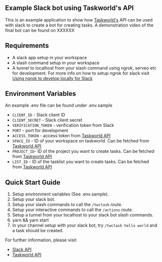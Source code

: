 ## Example Slack bot using Taskworld's API
This is an example application to show how [Taskworld's](https://api.taskworld.com) API can be used with slack to create a bot for creating tasks. 
A demonstration video of the final bot can be found on XXXXXX

## Requirements
- A slack app setup in your workspace
- A slash command setup in your workspace
- A tunnel to localhost from your slash command using ngrok, serveo etc for development. For more info on how to setup ngrok for slack visit [Using ngrok to develop locally for Slack](https://api.slack.com/tutorials/tunneling-with-ngrok)



## Environment Variables
An example .env file can be found under .env.sample

- `CLIENT_ID` - Slack client ID
- `CLIENT_SECRET` - Slack client secret
- `VERIFICATION_TOKEN` - verification token from Slack
- `PORT` - port for development
- `ACCESS_TOKEN` - access token from [Taskworld API](https://api.taskworld.com)
- `SPACE_ID` - ID of your workspace on taskworld. Can be fetched from [Taskworld API](https://api.taskworld.com)
- `PROJECT_ID`- ID of the project you want to create tasks. Can be fetched from [Taskworld API](https://api.taskworld.com)
- `LIST_ID` - ID of the tasklist you want to create tasks. Can be fetched from [Taskworld API](https://api.taskworld.com)


## Quick Start Guide
1. Setup environment variables (See .env.sample).
2. Setup your slack bot.
3. Setup your slash commands to call the `/twctask` route.
4. Setup your interactive commands to call the `/actions` route.
3. Setup a tunnel from your localhost to your slack bot slash commands.
4. yarn && yarn start
5. In your channel setup with your slack bot, try `/twctask hello world` and a task should be created.

For further information, please visit: 
- [Slack API](https://api.slack.com/)
- [Taskworld API](https://api.taskworld.com/)